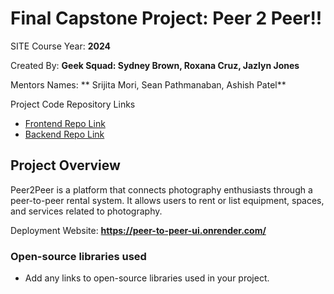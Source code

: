 

# Final Capstone Project: Peer 2 Peer!!

SITE Course Year: **2024**

Created By: **Geek Squad: Sydney Brown, Roxana Cruz, Jazlyn Jones**

Mentors Names: ** Srijita Mori, Sean Pathmanaban, Ashish Patel**

Project Code Repository Links

* [Frontend Repo Link](https://github.com/FTLGeekSquad/peer-to-peer/tree/main/peer-to-peer-ui)
* [Backend Repo Link](https://github.com/FTLGeekSquad/peer-to-peer/tree/main/peer-to-peer-api)

## Project Overview

Peer2Peer is a platform that connects photography enthusiasts through a peer-to-peer rental system. It allows users to rent or list equipment, spaces, and services related to photography.
 	
Deployment Website: **https://peer-to-peer-ui.onrender.com/**

### Open-source libraries used

- Add any links to open-source libraries used in your project.
